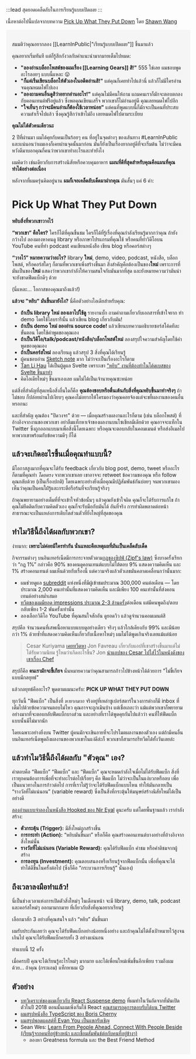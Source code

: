 :::lead
สุดยอดเคล็ดลับในการเรียนรู้แบบเปิดเผย
:::

เนื้อหาต่อไปนี้แปลจากบทความ [Pick Up What They Put Down](https://www.swyx.io/learn-in-public/) โดย [Shawn Wang](https://www.swyx.io/)

<div style="padding: 1rem; background-color: #F5F5F5;">

สมมติว่าคุณอยากลอง [[LearnInPublic|"เรียนรู้แบบเปิดเผย"]] ขึ้นมาแล้ว

คุณอยากเริ่มทันที แต่ก็รู้สึกกังวลกับคำแนะนำมากมายเต็มไปหมด:

- **"ลองอ่านบล็อกโพสต์ของผมเรื่อง [[Learning Gears]] สิ!"** 555 ใช่เลย ผมชอบพูดอะไรลอยๆ แบบนี้แหละ 😛
- **"ก็แค่เริ่มเขียนบล็อกให้ตัวเองในอดีตอ่านสิ!"** แต่คุณก็เคยทำไปแล้วนี่ แล้วก็ไม่มีใครอ่าน จนคุณหมดไฟไปเอง
- **"ลองถามคนอื่นดูสิว่าอยากอ่านอะไร!"** แต่คุณไม่มีคนให้ถาม แถมคนเราก็มักจะตอบตกลงกับคอนเทนต์ฟรีอยู่แล้ว ซึ่งพอคุณเขียนเสร็จ พวกเขาก็ไม่อ่านอยู่ดี คุณเลยหมดไฟไปอีก
- **"ใจเย็นๆ กว่าจะมีคนอ่านก็ต้องใช้เวลาหน่อย"** แต่คนที่พูดแบบนี้ก็มักจะเป็นคนที่ประสบความสำเร็จไปแล้ว ซึ่งคุณรู้สึกว่าเข้าไม่ถึง เลยหมดไฟไปตามระเบียบ

**คุณไม่ได้ตัวคนเดียวนะ**

2 ปีที่ผ่านมา ผมได้คุยกับคนเป็นร้อยๆ คน ที่อยู่ในจุดต่างๆ ของเส้นทาง #LearnInPublic และแน่นอนว่าผมเองก็เคยผ่านจุดนั้นมาก่อน มันก็ยังเป็นเรื่องยากอยู่ดีที่จะเริ่มต้น ไม่ว่าจะมีคนหวังดีมาบอกคุณกี่คนว่าพวกเขาทำอะไรและทำยังไง

ผมคิดว่า เช่นเดียวกับการสร้างนิสัยหรือควบคุมอาหาร **แผนที่ดีที่สุดสำหรับคุณคือแผนที่คุณทำได้อย่างต่อเนื่อง**

หลังจากที่ผมครุ่นคิดอยู่นาน **ผมก็เจอเคล็ดลับเด็ดมาฝากคุณ** มันสั้นๆ แค่ 6 คำ:

# Pick Up What They Put Down

**หยิบสิ่งที่พวกเขาวางไว้**

**“พวกเขา” คือใคร?** ใครก็ได้ที่คุณชื่นชม ใครก็ได้ที่รู้เรื่องที่คุณกำลังเรียนรู้มากกว่าคุณ ถ้ายังกว้างไป ลองมองหาคนดู library หรือภาษาโปรแกรมที่คุณใช้ หรือคนที่ทำวิดีโอบน YouTube คนที่ทำ podcast คนเขียนหนังสือ เขียน blog หรือคอร์สต่างๆ

**“วางไว้” หมายความว่าอะไร?** library **ใหม่**, demo, video, podcast, หนังสือ, บล็อกโพสต์, หรือคอร์สใดๆ ก็ตามที่พวกเขาเพิ่งสร้างขึ้นมา สิ่งสำคัญคือต้องเป็นของ**ใหม่** เพราะการที่มันเป็นของ**ใหม่** แสดงว่าพวกเขากำลังให้ความสนใจกับมันมากที่สุด และยังหมายความว่ามันน่าจะยังขาดฟีดแบ็กดีๆ ด้วย

(นี่แหละ... โอกาสของคุณมาถึงแล้ว!)

**แล้วจะ "หยิบ" มันขึ้นมายังไง?** นี่คือตัวอย่างไอเดียสำหรับคุณ:

- **ถ้าเป็น library ใหม่ ลองเอาไปใช้ดู** รายงานบั๊ก ถามคำถามเกี่ยวกับเอกสารที่เข้าใจยาก ทำ demo โดยใช้ไลบรารีนั้น แล้วเขียน blog เกี่ยวกับมัน!
- **ถ้าเป็น demo ใหม่ ลองอ่าน source code!** แล้วเขียนบทความอธิบายซอร์สโค้ดทีละขั้นตอน โดยใช้คำพูดของคุณเอง
- **ถ้าเป็นวิดีโอ/talk/podcast/หนังสือ/บล็อกโพสต์ใหม่** ลองสรุปใจความสำคัญโดยใช้คำพูดของคุณเอง
- **ถ้าเป็นคอร์สใหม่** ลองเรียนดู แล้วสรุป 3 สิ่งที่คุณได้เรียนรู้
- ผู้คนชอบอ่าน [Sketch note](https://illustrated.dev/) มาก ไม่ว่าจะเป็นเรื่องอะไรก็ตาม
- [Tan Li Hau](https://twitter.com/lihautan) ได้เป็นผู้ดูแล Svelte เพราะเขา [“หยิบ” งานที่ต้องทำในโค้ดเบสของ Svelte ขึ้นมาทำ](https://www.youtube.com/watch?v=NSUa1124ahs)
- คิดไอเดียใหม่ๆ ขึ้นมาเองเลย ผมไม่ได้เป็นเจ้านายคุณซะหน่อย

แต่สิ่งที่สำคัญที่สุดเหนือสิ่งอื่นใดก็คือ **คุณต้องชอบหรือตื่นเต้นกับสิ่งที่คุณหยิบขึ้นมาทำจริงๆ** ถ้าไม่ชอบ ก็ปล่อยผ่านไปเงียบๆ คุณคงไม่อยากให้ใครมองว่าคุณคอยจ้องแต่จะขยี้ผลงานของคนอื่นหรอกนะ

และที่สำคัญ คุณต้อง "ปิดวงจร" ด้วย — เมื่อคุณสร้างผลงานอะไรก็ตาม (เช่น บล็อกโพสต์) ที่อ้างอิงจากงานของพวกเขา อย่าลืมแท็กหาเจ้าของผลงานบนโซเชียลมีเดียด้วย คุณอาจจะแท็กใน Twitter ซึ่งถูกออกแบบมาเพื่อสิ่งนี้โดยเฉพาะ หรือคุณจะตอบกลับในคอมเมนต์ หรือส่งอีเมลไปหาพวกเขาพร้อมกับข้อความดีๆ ก็ได้

## แล้วจะเกิดอะไรขึ้นเมื่อคุณทำแบบนี้?

มีโอกาสสูงมากที่คุณจะได้รับ feedback เกี่ยวกับ blog post, demo, tweet หรืออะไรก็ตามที่คุณทำ _โดยตรง_ จากพวกเขาเลย เขาอาจจะ retweet ข้อความของคุณ​ หรือ follow คุณกลับด้วย (เป็นเรื่องปกติ) โดยเฉพาะอย่างยิ่งเมื่อคุณมีปฏิสัมพันธ์กันบ่อยๆ จนพวกเขามองเห็นว่าคุณเป็นคนใฝ่รู้และกระตือรือร้นที่จะเรียนรู้จริงๆ

ถ้าคุณพยายามอย่างเต็มที่ที่จะเข้าใจหัวข้อนั้นๆ แล้วคุณยังเข้าใจผิด คุณก็จะได้รับการแก้ไข ถ้าคุณไม่ยึดติดกับความคิดตัวเอง คุณก็จะรับมือกับมันได้ อันที่จริง การทำผิดพลาดต่อหน้าสาธารณะจะเป็นแหล่งการเติบโตส่วนตัวที่ยิ่งใหญ่ที่สุดของคุณ

## ทำไมวิธีนี้ถึงได้ผลกับพวกเขา?

ง่ายมาก: **เพราะไม่ค่อยมีใครทำกัน นั่นแหละคือเหตุผลที่มันเป็นเคล็ดลับเด็ด**

กิจกรรมต่างๆ บนอินเทอร์เน็ตมีการกระจายตัวตาม[กฎของซิปฟ์ (Zipf's law)](https://en.wikipedia.org/wiki/Zipf%27s_law) ซึ่งบางครั้งเรียกว่า “กฎ 1%” กล่าวคือ 90% ของคนดูคอนเทนต์แบบไม่โต้ตอบ 9% แสดงความคิดเห็น และ 1% สร้างคอนเทนต์ ผมเห็นด้วยกับเรื่องนี้ แต่ความจริงแล้วตัวเลขมันคลาดเคลื่อนกว่านั้นมาก:

- ผมช่วยดูแล [subreddit](https://www.reddit.com/r/reactjs) แห่งหนึ่งที่มีผู้เข้าชมประมาณ 300,000 คนต่อเดือน — โดยประมาณ 2,000 คนเท่านั้นที่แสดงความคิดเห็น และมีเพียง 100 คนเท่านั้นที่ส่งคอนเทนต์อย่างสม่ำเสมอ
- [ทวีตของผมมียอด impressions ประมาณ 2-3 ล้านครั้ง](https://www.swyx.io/writing/10000-loose-fans/)ต่อเดือน แต่มีคนพูดถึง/ตอบกลับเพียง 1-2 พันครั้งเท่านั้น
- ลองเลือกวิดีโอ YouTube ที่คุณสนใจสักอัน ดูยอดวิว แล้วดูจำนวนคอมเมนต์สิ

สรุปคือ จำนวนคนที่เสพเนื้อหาแบบแบบดูอย่างเดียว จริงๆ แล้วใกล้เคียงกับ 99% และมีน้อยกว่า 1% ด้วยซ้ำที่แสดงความคิดเห็นเกี่ยวกับเนื้อหาใหม่ๆ ผมไม่ได้พูดเกินจริงเลยแม้แต่น้อย

> Cesar Kuriyama [เคยทวีตหา](https://x.com/CesarKuriyama/status/331652847806595072) Jon Favreau เกี่ยวกับแอปที่เขาสร้างขึ้นมาแต่ไม่ได้รับความนิยม รู้ไหมว่าเกิดอะไรขึ้น? Jon [นำแอปของ Cesar ไปใส่ไว้ในหนังดังของเขาเรื่อง Chef](https://www.indiehackers.com/podcast/141-cesar-kuriyama-of-1-second-everyday)

สรุปก็คือ **คนเรามักจะขี้เกียจ** นั่นหมายความว่าคุณสามารถก้าวไปข้างหน้าได้ด้วยการ "ไม่ขี้เกียจแบบมีกลยุทธ์"

แล้วกลยุทธ์คืออะไร? พูดตามผมนะครับ: **PICK UP WHAT THEY PUT DOWN**

ทุกวันนี้ "ฟีดแบ็ก" เป็นสิ่งที่ _หายากมาก_ จริงอยู่ที่เหล่าซูเปอร์สตาร์ในวงการต่างก็มี inbox ที่เต็มไปด้วยข้อความจนตอบไม่ไหว คุณอาจจะถูกเมินบ้าง แต่เชื่อเถอะว่า แม้แต่พวกเขาก็พยายามอย่างมากที่จะตอบกลับฟีดแบ็กบางส่วน และอย่างที่เราได้พูดคุยกันไปแล้วว่า คนที่ให้ฟีดแบ็กแบบนั้นมีไม่มากนัก

โดยเฉพาะอย่างยิ่งบน Twitter ผู้คนมักจะเขินอายที่จะโปรโมตผลงานของตัวเอง แต่ถ้ามีคนอื่นบนอินเทอร์เน็ตพูดถึงผลงานของพวกเขาในแง่ดีล่ะก็ พวกเขาก็สามารถรีทวีตได้ทั้งวันเลยล่ะ

## แล้วทำไมวิธีนี้ถึงได้ผลกับ "ตัวคุณ" เอง?

คำตอบคือ “ฟีดแบ็ก” “ฟีดแบ็ก” และ “ฟีดแบ็ก” คุณจะหมดกำลังใจเมื่อไม่ได้รับฟีดแบ็ก สิ่งที่เราทุกคนต้องการเพื่อที่จะทำอะไรต่อไปเรื่อยๆ คือ ฟีดแบ็ก ไม่ว่าจะเป็นในแง่บวกหรือลบ เพื่อเป็นแนวทางในการก้าวต่อไป การที่เราไม่รู้ว่าจะได้รับฟีดแบ็กแบบไหน ทำให้มันกลายเป็น “รางวัลที่ไม่แน่นอน” (variable reward) ซึ่งเป็นสิ่งที่กระตุ้นให้มนุษย์สร้างนิสัยใหม่ได้เป็นอย่างดี

[ลองอ่านแบบจำลองในหนังสือ Hooked ของ Nir Eyal](https://www.nirandfar.com/how-to-manufacture-desire/) ดูนะครับ แต่โดยพื้นฐานแล้ว เรากำลังสร้าง:

- **ตัวกระตุ้น (Trigger):** มีสิ่งใหม่ถูกสร้างขึ้น
- **การกระทำ (Action):** “หยิบมันขึ้นมา” หรือก็คือ คุณสร้างคอนเทนต์บางอย่างที่อ้างอิงจากสิ่งใหม่นั้น
- **รางวัลที่ไม่แน่นอน (Variable Reward):** คุณได้รับฟีดแบ็ก คำชม หรือคำติชมจากผู้สร้าง
- **การลงทุน (Investment):** คุณตอบสนองหรือเรียนรู้จากฟีดแบ็กนั้น เพื่อที่คุณจะได้ทำได้ดีขึ้นในครั้งต่อไป (ซึ่งก็คือ “กระบวนการเรียนรู้” นั่นเอง)

## ถึงเวลาลงมือทำแล้ว!

นี่เป็นช่วงเวลาแห่งการเปิดตัวสิ่งใหม่ๆ ในเดือนหน้า จะมี library, demo, talk, podcast และคอร์สใหม่ๆ ออกมามากมาย ที่เกี่ยวกับสิ่งที่คุณอยากเรียนรู้

เลือกมาสัก 3 อย่างที่คุณสนใจ แล้ว “หยิบ” มันขึ้นมา

ผมรับประกันเลยว่า คุณจะได้รับฟีดแบ็กอย่างน้อยหนึ่งอย่าง และถ้าคุณไม่ได้ตั้งเป้าหมายไว้สูงจนเกินไป คุณจะได้รับฟีดแบ็กครบทั้ง 3 อย่างแน่นอน

ทำแบบนี้ 12 ครั้ง

เมื่อครบปี คุณจะได้เรียนรู้อะไรใหม่ๆ มากมาย และได้เพื่อนใหม่เพิ่มขึ้นอีกเพียบ รวมถึงผมด้วย... ถ้าคุณ (กระแอม) แท็กหาผม 😉

## ตัวอย่าง

- [บทวิเคราะห์ของผมเกี่ยวกับ React Suspense demo](https://dev.to/swyx/a-walkthrough-of-that-react-suspense-demo--4j6a) ที่ผมทำในวันถัดจากที่มันเปิดตัวในปี 2018 ตอนนั้นผมเพิ่งเริ่มใช้ React [คุณสามารถดูการตอบรับได้บน Twitter](https://twitter.com/search?f=tweets&q=https%3A%2F%2Fdev.to%2Fswyx%2Fa-walkthrough-of-that-react-suspense-demo--4j6a%20)
- [ผมสรุปหนังสือ TypeScript ของ Boris Cherny](https://twitter.com/swyx/status/1135525665971695617#m)
- [ผมสรุปพอดแคสต์ที่ Evan You เป็นแขกรับเชิญ](https://twitter.com/swyx/status/1199619073836867585#m)
- Sean Wes: [Learn From People Ahead, Connect With People Beside (เรียนรู้จากคนที่อยู่ข้างหน้า และเชื่อมสัมพันธ์ต่อกับคนที่อยู่ข้างๆ)](https://podtail.com/en/podcast/seanwes-podcast/486-sabbatical-episode-finding-community-part-3-of/)
  - ลองหา Greatness formula และ the Best Friend Method

</div>
